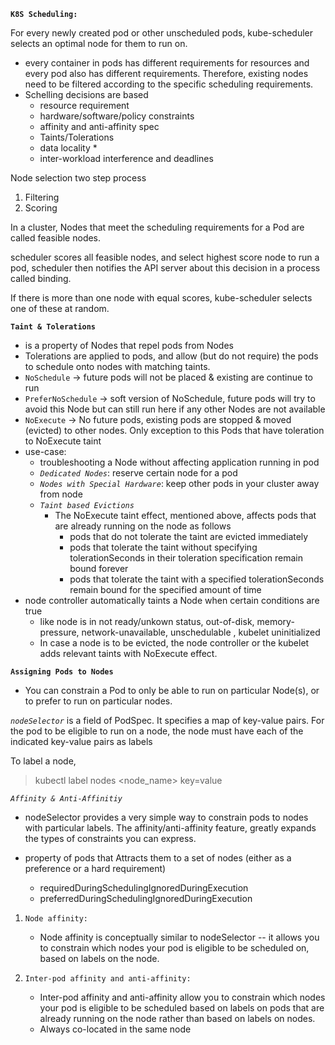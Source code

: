 **`K8S Scheduling:`**


For every newly created pod or other unscheduled pods, kube-scheduler selects an optimal node for them to run on.


* every container in pods has different requirements for resources and every pod also has different requirements. Therefore, existing nodes need to be filtered according to the specific scheduling requirements.
* Schelling decisions are based 
    * resource requirement
    * hardware/software/policy constraints 
    * affinity and anti-affinity spec
    * Taints/Tolerations
    * data locality *
    * inter-workload interference and deadlines

Node selection two step process 

1. Filtering
2. Scoring

In a cluster, Nodes that meet the scheduling requirements for a Pod are called feasible nodes.

scheduler scores all feasible nodes, and select highest score node to run a pod, scheduler then notifies the API server about this decision in a process called binding.

If there is more than one node with equal scores, kube-scheduler selects one of these at random.

**`Taint & Tolerations`**

* is a property of Nodes that repel pods from Nodes
* Tolerations are applied to pods, and allow (but do not require) the pods to schedule onto nodes with matching taints.
* `NoSchedule` → future pods will not be placed & existing are continue to run
* `PreferNoSchedule` → soft version of NoSchedule, future pods will try to avoid this Node but can still run here if any other Nodes are not available
* `NoExecute`  → No future pods, existing pods are stopped & moved (evicted) to other nodes. Only exception to this Pods that have toleration to NoExecute taint
* use-case:
    * troubleshooting a Node without affecting application running in pod 
    * *`Dedicated Nodes`*: reserve certain node for a pod 
    * *`Nodes with Special Hardware`*: keep other pods in your cluster away from node
    * *`Taint based Evictions`*
        * The NoExecute taint effect, mentioned above, affects pods that are already running on the node as follows
            * pods that do not tolerate the taint are evicted immediately
            * pods that tolerate the taint without specifying tolerationSeconds in their toleration specification remain bound forever
            * pods that tolerate the taint with a specified tolerationSeconds remain bound for the specified amount of time
* node controller automatically taints a Node when certain conditions are true
    * like node is in not ready/unkown status, out-of-disk, memory-pressure, network-unavailable, unschedulable ,  kubelet uninitialized
    * In case a node is to be evicted, the node controller or the kubelet adds relevant taints with NoExecute effect.

**`Assigning Pods to Nodes`**

* You can constrain a Pod to only be able to run on particular Node(s), or to prefer to run on particular nodes.

*`nodeSelector`* is a field of PodSpec. It specifies a map of key-value pairs. For the pod to be eligible to run on a node, the node must have each of the indicated key-value pairs as labels

To label a node, 
> kubectl label nodes <node_name> key=value


*`Affinity & Anti-Affinitiy`*

* nodeSelector provides a very simple way to constrain pods to nodes with particular labels. The affinity/anti-affinity feature, greatly expands the types of constraints you can express.

* property of pods that Attracts them to a set of nodes (either as a preference or a hard requirement)

    *  requiredDuringSchedulingIgnoredDuringExecution
    * preferredDuringSchedulingIgnoredDuringExecution

1. `Node affinity:`

    * Node affinity is conceptually similar to nodeSelector -- it allows you to constrain which nodes your pod is eligible to be scheduled on, based on labels on the node.


2. `Inter-pod affinity and anti-affinity:`

    *   Inter-pod affinity and anti-affinity allow you to constrain which nodes your pod is eligible to be scheduled based on labels on pods that are already running on the node rather than based on labels on nodes. 
    * Always co-located in the same node 